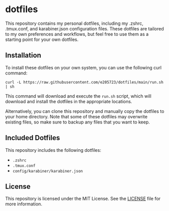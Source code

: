 # dotfiles

This repository contains my personal dotfiles, including my .zshrc, .tmux.conf, and karabiner.json configuration files. These dotfiles are tailored to my own preferences and workflows, but feel free to use them as a starting point for your own dotfiles.

## Installation

To install these dotfiles on your own system, you can use the following curl command:

```
curl -L https://raw.githubusercontent.com/e205723/dotfiles/main/run.sh | sh
```

This command will download and execute the `run.sh` script, which will download and install the dotfiles in the appropriate locations.

Alternatively, you can clone this repository and manually copy the dotfiles to your home directory. Note that some of these dotfiles may overwrite existing files, so make sure to backup any files that you want to keep.

## Included Dotfiles

This repository includes the following dotfiles:

- `.zshrc`
- `.tmux.conf`
- `config/karabiner/karabiner.json`

## License

This repository is licensed under the MIT License. See the [LICENSE](LICENSE) file for more information.
